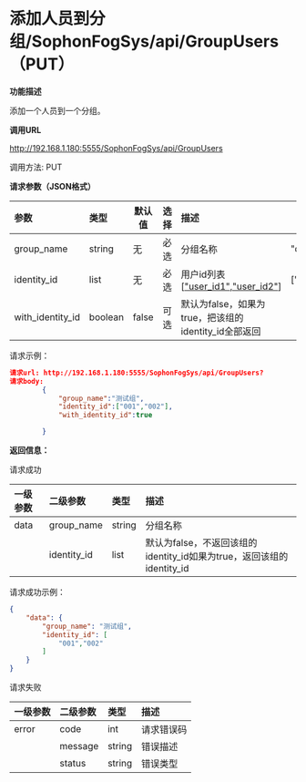 # 添加人员到分组/SophonFogSys/api/GroupUsers（PUT）

**功能描述**

添加一个人员到一个分组。

**调用URL**

http://192.168.1.180:5555/SophonFogSys/api/GroupUsers

调用方法: PUT

**请求参数（JSON格式）**

| 参数             | 类型    |  默认值  | 选择 | 描述                                                         |  举例  |
| :--------------- | :------ | ----------------------------------- | :--- | :----------------------------------------------------------- | --------------------------------- |
| group_name       | string  | 无                                  | 必选 | 分组名称                                                     | "default_group"                   |
| identity_id      | list    | 无                                  | 必选 | 用户id列表[["user_id1","user_id2"](https://info.bitmain.vip:8443/pages/createpage.action?spaceKey=AIBOX&title="123345"%2C"23455"&linkCreation=true&fromPageId=59841178)] | ["001","002"]                     |
| with_identity_id | boolean | false                               | 可选 | 默认为false，如果为true，把该组的identity_id全部返回         |                                   |

请求示例：

```json
请求url: http://192.168.1.180:5555/SophonFogSys/api/GroupUsers?
请求body:
        {
            "group_name":"测试组",
            "identity_id":["001","002"],
            "with_identity_id":true

        }
```

**返回信息：**

请求成功

| 一级参数 | 二级参数    | 类型   | 描述                                                         |
| :------- | :---------- | :----- | :----------------------------------------------------------- |
| data     | group_name  | string | 分组名称                                                     |
|          | identity_id | list   | 默认为false，不返回该组的identity_id如果为true，返回该组的identity_id |

请求成功示例：

```json
{
    "data": {
        "group_name": "测试组",
        "identity_id": [
            "001","002"
        ]
    }
}
```

请求失败

| 一级参数 | 二级参数 | 类型   | 描述       |
| :------- | :------- | :----- | :--------- |
| error    | code     | int    | 请求错误码 |
|          | message  | string | 错误描述   |
|          | status   | string | 错误类型   |
